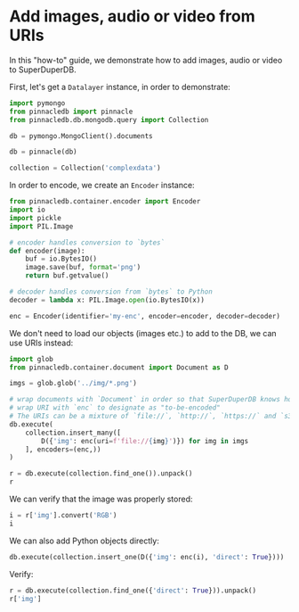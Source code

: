 # Add images, audio or video from URIs

In this "how-to" guide, we demonstrate how to add images, audio or video to SuperDuperDB.

First, let's get a `Datalayer` instance, in order to demonstrate:


```python
import pymongo
from pinnacledb import pinnacle
from pinnacledb.db.mongodb.query import Collection

db = pymongo.MongoClient().documents

db = pinnacle(db)

collection = Collection('complexdata')
```

In order to encode, we create an `Encoder` instance:


```python
from pinnacledb.container.encoder import Encoder
import io
import pickle
import PIL.Image

# encoder handles conversion to `bytes`
def encoder(image):
    buf = io.BytesIO()
    image.save(buf, format='png')
    return buf.getvalue()

# decoder handles conversion from `bytes` to Python
decoder = lambda x: PIL.Image.open(io.BytesIO(x))

enc = Encoder(identifier='my-enc', encoder=encoder, decoder=decoder)
```

We don't need to load our objects (images etc.) to add to the DB, we can use URIs instead:


```python
import glob
from pinnacledb.container.document import Document as D

imgs = glob.glob('../img/*.png')

# wrap documents with `Document` in order so that SuperDuperDB knows how to handle
# wrap URI with `enc` to designate as "to-be-encoded"
# The URIs can be a mixture of `file://`, `http://`, `https://` and `s3://`
db.execute(
    collection.insert_many([
        D({'img': enc(uri=f'file://{img}')}) for img in imgs
    ], encoders=(enc,))
)
```


```python
r = db.execute(collection.find_one()).unpack()
r
```

We can verify that the image was properly stored:


```python
i = r['img'].convert('RGB')
i
```

We can also add Python objects directly:


```python
db.execute(collection.insert_one(D({'img': enc(i), 'direct': True})))
```

Verify:


```python
r = db.execute(collection.find_one({'direct': True})).unpack()
r['img']
```
